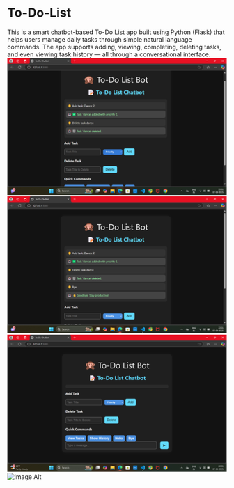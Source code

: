 # To-Do-List
This is a smart chatbot-based To-Do List app built using Python (Flask) that helps users manage daily tasks through simple natural language commands. The app supports adding, viewing, completing, deleting tasks, and even viewing task history — all through a conversational interface.
![Image Alt](https://github.com/pallavi1828/To-Do-List/blob/84829e1e677dd28baccc767e14b886f6d1e845dd/Screenshot%20(10).png)
![Image Alt](https://github.com/pallavi1828/To-Do-List/blob/8fa3815bc1cb6bf002a127ebab650a008aaa60a6/Screenshot%20(12).png)
![Image Alt](https://github.com/pallavi1828/To-Do-List/blob/1bb5479440c4d91522029a3c4d4db138f57a3565/Screenshot%20(8).png)
![Image Alt](image_url)
